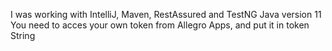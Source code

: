 I was working with IntelliJ, Maven, RestAssured and TestNG
Java version 11
You need to acces your own token from Allegro Apps, and put it in token String
